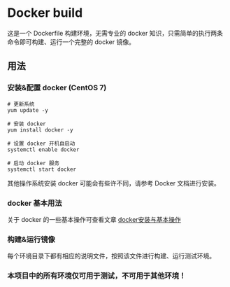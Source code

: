 # Docker build

这是一个 Dockerfile 构建环境，无需专业的 docker 知识，只需简单的执行两条命令即可构建、运行一个完整的 docker 镜像。

## 用法

### 安装&配置 docker (CentOS 7)

```
# 更新系统
yum update -y

# 安装 docker
yum install docker -y

# 设置 docker 开机自启动
systemctl enable docker

# 启动 docker 服务
systemctl start docker
```

其他操作系统安装 docker 可能会有些许不同，请参考 Docker 文档进行安装。

### docker 基本用法

关于 docker 的一些基本操作可查看文章 [docker安装与基本操作](https://lyxw.github.io/archivers/Docker%E5%AE%89%E8%A3%85%E4%B8%8E%E5%9F%BA%E6%9C%AC%E6%93%8D%E4%BD%9C)

### 构建&运行镜像

每个环境目录下都有相应的说明文件，按照该文件进行构建、运行测试环境。

### 本项目中的所有环境仅可用于测试，不可用于其他环境！
